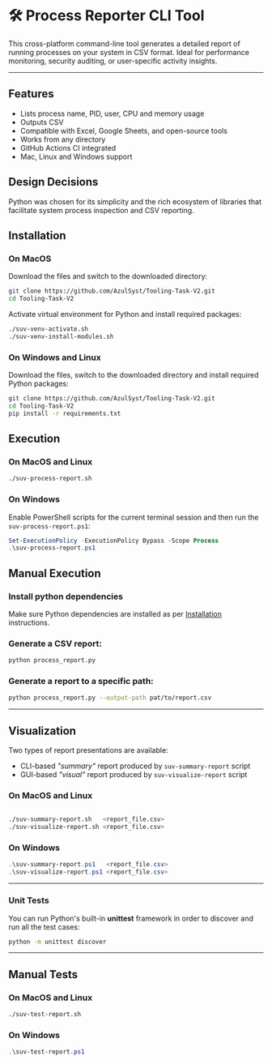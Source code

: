 # 🛠️ Process Reporter CLI Tool

This cross-platform command-line tool generates a detailed report of running processes on your system in CSV format. Ideal for performance monitoring, security auditing, or user-specific activity insights.

---

## Features

- Lists process name, PID, user, CPU and memory usage
- Outputs CSV
- Compatible with Excel, Google Sheets, and open-source tools
- Works from any directory
- GitHub Actions CI integrated
- Mac, Linux and Windows support

## Design Decisions

Python was chosen for its simplicity and the rich ecosystem of libraries that facilitate system process inspection and CSV reporting.

## Installation

### On MacOS

Download the files and switch to the downloaded directory:
```bash
git clone https://github.com/AzulSyst/Tooling-Task-V2.git
cd Tooling-Task-V2
```
Activate virtual environment for Python and install required packages:
```bash
./suv-venv-activate.sh
./suv-venv-install-modules.sh
```

### On Windows and Linux

Download the files, switch to the downloaded directory and install required Python packages:
```bash
git clone https://github.com/AzulSyst/Tooling-Task-V2.git
cd Tooling-Task-V2
pip install -r requirements.txt
```

## Execution

### On MacOS and Linux

```bash
./suv-process-report.sh
```

### On Windows

Enable PowerShell scripts for the current terminal session and then run the `suv-process-report.ps1`:
```PowerShell
Set-ExecutionPolicy -ExecutionPolicy Bypass -Scope Process
.\suv-process-report.ps1
```

## Manual Execution

### Install python dependencies

Make sure Python dependencies are installed as per [Installation](#Installation) instructions.

### Generate a CSV report:

```bash
python process_report.py
```

### Generate a report to a specific path:

```bash
python process_report.py --output-path pat/to/report.csv
```

---

## Visualization

Two types of report presentations are available:
- CLI-based *"summary"* report produced by `suv-summary-report` script
- GUI-based *"visual"* report produced by `suv-visualize-report` script

### On MacOS and Linux

```bash

./suv-summary-report.sh   <report_file.csv>
./suv-visualize-report.sh <report_file.csv>
```

### On Windows

```PowerShell
.\suv-summary-report.ps1   <report_file.csv>
.\suv-visualize-report.ps1 <report_file.csv>
```

---

### Unit Tests

You can run Python's built-in **unittest** framework in order to discover and run all the test cases:

```bash
python -m unittest discover
```

---

## Manual Tests

### On MacOS and Linux

```bash
./suv-test-report.sh
```

### On Windows

```PowerShell
.\suv-test-report.ps1
```


